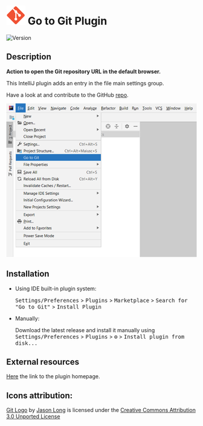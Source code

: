 # ![Git logo](docs/icon-25.svg) Go to Git Plugin

![Version](https://img.shields.io/jetbrains/plugin/v/com.mirkoalicastro.gotogit)

## Description

<!-- Plugin description -->
**Action to open the Git repository URL in the default browser.**

This IntelliJ plugin adds an entry in the file main settings group.

Have a look at and contribute to the GitHub [repo](https://github.com/mirkoalicastro/go-to-git-plugin).
<!-- Plugin description end -->

![Screenshot of the feature](./docs/screenshot.png)

## Installation

- Using IDE built-in plugin system:
  
  <kbd>Settings/Preferences</kbd> > <kbd>Plugins</kbd> > <kbd>Marketplace</kbd> > <kbd>Search for "Go to Git"</kbd> >
  <kbd>Install Plugin</kbd>
  
- Manually:
  
  Download the latest release and install it manually using
  <kbd>Settings/Preferences</kbd> > <kbd>Plugins</kbd> > <kbd>⚙️</kbd> > <kbd>Install plugin from disk...</kbd>

## External resources

[Here](https://plugins.jetbrains.com/plugin/16714-go-to-git) the link to the plugin homepage.

## Icons attribution:

[Git Logo](https://git-scm.com/downloads/logos) by [Jason Long](https://twitter.com/jasonlong) is licensed under the [Creative Commons Attribution 3.0 Unported License](https://creativecommons.org/licenses/by/3.0/)

